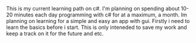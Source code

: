 
This is my current learning path on c#. I'm planning on spending about 10-20 minutes each day programming with c# for at a maximum,
a month. Im planning on learning for a simple and easy an app with gui. Firstly i need to learn the basics before i start. This is only 
inteneded to save my work and keep a track on it for the future and etc.
